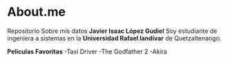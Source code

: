 # About.me
 Repositorio Sobre mis datos 
**Javier Isaac López Gudiel**
Soy estudiante de ingeniera a sistemas en la **Universidad Rafael landivar** de Quetzaltenango. 

**Peliculas Favoritas**
-Taxi Driver
-The Godfather 2 
-Akira

